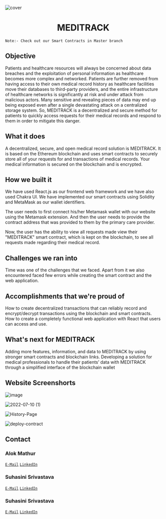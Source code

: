 ![cover](https://user-images.githubusercontent.com/73957024/178136189-871086ca-9ff6-4ff5-9ad0-8963280503cf.png)

<div align="center">  
  </a>
  <h1 align="center">MEDITRACK</h1>
</div>

```
Note:- Check out our Smart Contracts in Master branch
```

## Objective
Patients and healthcare resources will always be concerned about data breaches and the exploitation of personal information as healthcare becomes more complex and networked. Patients are further removed from having access to their own medical record history as healthcare facilities move their databases to third-party providers, and the entire infrastructure of healthcare networks is significantly at risk and under attack from malicious actors. Many sensitive and revealing pieces of data may end up being exposed even after a single devastating attack on a centralized storage system.
So, MEDITRACK is a decentralized and secure method for patients to quickly access requests for their medical records and respond to them in order to mitigate this danger.

## What it does
A decentralized, secure, and open medical record solution is MEDITRACK. It is based on the Ethereum blockchain and uses smart contracts to securely store all of your requests for and transactions of medical records. Your medical information is secured on the blockchain and is encrypted.

## How we built it
We have used React.js as our frontend web framework and we have also used Chakra UI. We have implemented our smart contracts using Solidity and MetaMask as our wallet identifiers.

The user needs to first connect his/her Metamask wallet with our website using the Metamask extension. 
And then the user needs to provide the contract address that was provided to them by the primary care provider.

Now, the user has the ability to view all requests made view their "MEDITRACK" smart contract, which is kept on the blockchain, to see all requests made regarding their medical record.

## Challenges we ran into
Time was one of the challenges that we faced. Apart from it we also encountered faced few errors while creating the smart contract and the web application.

## Accomplishments that we're proud of
How to create decentralized transactions that can reliably record and encrypt/decrypt transactions using the blockchain and smart contracts.
How to create a completely functional web application with React that users can access and use.

## What's next for MEDITRACK
Adding more features, information, and data to MEDITRACK by using stronger smart contracts and blockchain links. 
Developing a solution for medical professionals to handle their patients’ data with MEDITRACK through a simplified interface of the blockchain wallet

## Website Screenshorts
![image](https://user-images.githubusercontent.com/73957024/178137129-c3847786-f31d-4114-9e88-6782479fe51c.png)

![2022-07-10 (1)](https://user-images.githubusercontent.com/73957024/178144874-c4770db5-db80-43f2-8799-0461144ece5d.png)

![History-Page](https://user-images.githubusercontent.com/73957024/178145539-598af610-7b77-4315-b44d-1bd157c3f746.png)

![deploy-contract](https://user-images.githubusercontent.com/73957024/178139661-24363dc2-3ddd-4730-ad0d-0a2ed0634e1f.jpeg)

## Contact

### Alok Mathur
[`E-Mail`](mailto:alok.mathur0302@gmail.com)
[`LinkedIn`](https://www.linkedin.com/in/alok-mathur-5aab4534/)

### Suhasini Srivastava
[`E-Mail`](mailto:suhasini.srivastava2020@vitstudent.ac.in)
[`LinkedIn`](https://www.linkedin.com/in/suhasini-srivastava-797404205/)

### Suhasini Srivastava
[`E-Mail`](mailto:ayush.gupta2020c@vitstudent.ac.in)
[`LinkedIn`](https://www.linkedin.com/in/ayush-gupta-89b116214/)


